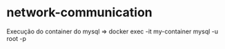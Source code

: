 # network-communication

Execução do container do mysql => docker exec -it my-container mysql -u root -p